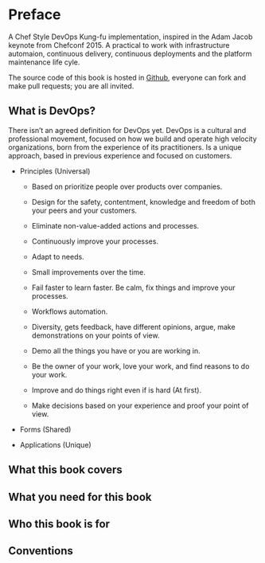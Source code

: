 # Preface


A Chef Style DevOps Kung-fu implementation, inspired
in the Adam Jacob keynote from Chefconf 2015. A practical
to work with infrastructure automaion, continuous delivery,
continuous deployments and the platform maintenance life cyle.

The source code of this book is hosted in [Github](https://github.com/carlosdcg/chefbyexample_book),
everyone can fork and make pull requests; you are all invited.

## What is DevOps?

There isn’t an agreed definition for DevOps yet.
DevOps is a cultural and professional movement, focused on
how we build and operate high velocity organizations, born
from the experience of its practitioners. Is a
unique approach, based in previous experience and focused on customers.



* Principles (Universal)

	- Based on prioritize people over products over companies.

	- Design for the safety, contentment, knowledge and freedom of both your peers and your customers.

	- Eliminate non-value-added actions and processes.

	- Continuously improve your processes.

	- Adapt to needs.

	- Small improvements over the time.

	- Fail faster to learn faster. Be calm, fix things and improve your processes.

	- Workflows automation.

	- Diversity, gets feedback, have different opinions, argue, make demonstrations on your points of view.

	- Demo all the things you have or you are working in.

	- Be the owner of your work, love your work, and find reasons to do your work.

	- Improve and do things right even if is hard (At first).

	- Make decisions based on your experience and proof your point of view.
 
* Forms (Shared)

* Applications (Unique)

 


## What this book covers


## What you need for this book


## Who this book is for


## Conventions






